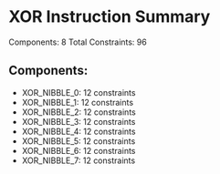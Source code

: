 # XOR Instruction Summary

Components: 8
Total Constraints: 96

## Components:
- XOR_NIBBLE_0: 12 constraints
- XOR_NIBBLE_1: 12 constraints
- XOR_NIBBLE_2: 12 constraints
- XOR_NIBBLE_3: 12 constraints
- XOR_NIBBLE_4: 12 constraints
- XOR_NIBBLE_5: 12 constraints
- XOR_NIBBLE_6: 12 constraints
- XOR_NIBBLE_7: 12 constraints

